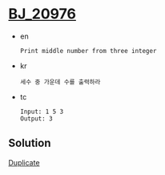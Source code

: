 # [BJ_20976](https://acmicpc.net/problem/20976)

* en

  ```en
  Print middle number from three integer
  ```

* kr

  ```kr
  세수 중 가운데 수를 출력하라
  ```

* tc

  ```tc
  Input: 1 5 3
  Output: 3
  ```

## Solution

[Duplicate](./BJ_18414.md)
